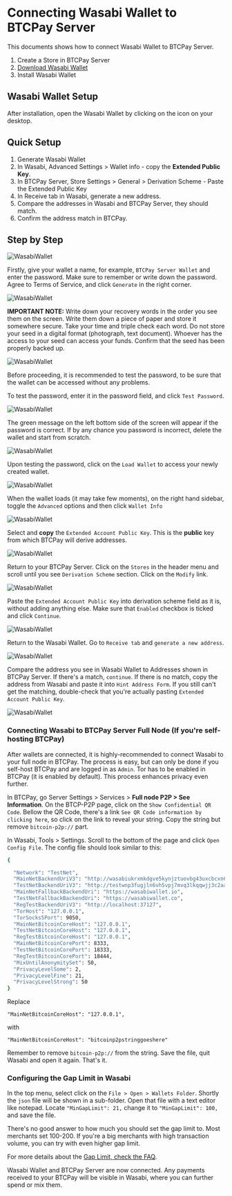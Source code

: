 # Connecting Wasabi Wallet to BTCPay Server

This documents shows how to connect Wasabi Wallet to BTCPay Server. 

1. Create a Store in BTCPay Server
2. [Download Wasabi Wallet](https://wasabiwallet.io/#download)
3. Install Wasabi Wallet

## Wasabi Wallet Setup

After installation, open the Wasabi Wallet by clicking on the icon on your desktop.

## Quick Setup

1. Generate Wasabi Wallet
2. In Wasabi, Advanced Settings > Wallet info - copy the **Extended Public Key**.
3. In BTCPay Server, Store Settings > General > Derivation Scheme - Paste the Extended Public Key
4. In Receive tab in Wasabi, generate a new address.
5. Compare the addresses in Wasabi and BTCPay Server, they should match. 
6. Confirm the address match in BTCPay.

## Step by Step

![WasabiWallet](/img/WassabiWalletSetupBTCPay1.png)

Firstly, give your wallet a name, for example, `BTCPay Server Wallet` and enter the password. Make sure to remember or write down the password. Agree to Terms of Service, and click `Generate` in the right corner.

![WasabiWallet](/img/WassabiWalletSetupBTCPay2.png)

**IMPORTANT NOTE:** Write down your recovery words in the order you see them on the screen. Write them down a piece of paper and store it somewhere secure. Take your time and triple check each word. Do not store your seed in a digital format (photograph, text document). Whoever has the access to your seed can access your funds. Confirm that the seed has been properly backed up.

![WasabiWallet](/img/WassabiWalletSetupBTCPay3.png)

Before proceeding, it is recommended to test the password, to be sure that the wallet can be accessed without any problems.

To test the password, enter it in the password field, and click `Test Password`. 

![WasabiWallet](/img/WassabiWalletSetupBTCPay4.png)

The green message on the left bottom side of the screen will appear if the password is correct.  If by any chance you password is incorrect, delete the wallet and start from scratch.

![WasabiWallet](/img/WassabiWalletSetupBTCPay5.png)

Upon testing the password, click on the `Load Wallet` to access your newly created wallet.

![WasabiWallet](/img/WassabiWalletSetupBTCPay6.png)

When the wallet loads (it may take few moments), on the right hand sidebar, toggle the `Advanced` options and then click `Wallet Info`

![WasabiWallet](/img/WassabiWalletSetupBTCPay7.png)

Select and **copy** the `Extended Account Public Key`. This is the **public** key from which BTCPay will derive addresses.

![WasabiWallet](/img/WassabiWalletSetupBTCPay8.png)

Return to your BTCPay Server. Click on the `Stores` in the header menu and scroll until you see `Derivation Scheme` section. Click on the `Modify` link.

![WasabiWallet](/img/WassabiWalletSetupBTCPay10.png)

Paste the `Extended Account Public Key` into derivation scheme field as it is, without adding anything else. Make sure that `Enabled` checkbox is ticked and click `Continue`.

![WasabiWallet](/img/WassabiWalletSetupBTCPay11.png)

Return to the Wasabi  Wallet. Go to `Receive tab` and `generate a new address`.

![WasabiWallet](/img/WassabiWalletSetupBTCPay12.png)

Compare the address you see in Wasabi Wallet to Addresses shown in BTCPay Server. If there's a match, `continue`. If there is no match, copy the address from Wasabi and paste it into `Hint Address Form`. If you still can't get the matching, double-check that you're actually pasting `Extended Account Public Key`.

![WasabiWallet](/img/WassabiWalletSetupBTCPay13.png)

### Connecting Wasabi to BTCPay Server Full Node (If you're self-hosting BTCPay)

After wallets are connected, it is highly-recommended to connect Wasabi to your full node in BTCPay. The process is easy, but can only be done if you self-host BTCPay and are logged in as `Admin`. Tor has to be enabled in BTCPay (it is enabled by default). This process enhances privacy even further. 

In BTCPay, go Server Settings > Services > **Full node P2P > See Information**.
On the BTCP-P2P page, click on the `Show Confidential QR Code`. Bellow the QR Code, there's a link `See QR Code information by clicking here`, so click on the link to reveal your string. Copy the string but remove `bitcoin-p2p://` part.

In Wasabi, Tools > Settings. Scroll to the bottom of the page and click `Open Config File`. The config file should look similar to this:

```bash
{

  "Network": "TestNet",
  "MainNetBackendUriV3": "http://wasabiukrxmkdgve5kynjztuovbg43uxcbcxn6y2okcrsg7gb6jdmbad.onion",
  "TestNetBackendUriV3": "http://testwnp3fugjln6vh5vpj7mvq3lkqqwjj3c2aafyu7laxz42kgwh2rad.onion",
  "MainNetFallbackBackendUri": "https://wasabiwallet.io",
  "TestNetFallbackBackendUri": "https://wasabiwallet.co",
  "RegTestBackendUriV3": "http://localhost:37127",
  "TorHost": "127.0.0.1",
  "TorSocks5Port": 9050,
  "MainNetBitcoinCoreHost": "127.0.0.1",
  "TestNetBitcoinCoreHost": "127.0.0.1",
  "RegTestBitcoinCoreHost": "127.0.0.1",
  "MainNetBitcoinCorePort": 8333,
  "TestNetBitcoinCorePort": 18333,
  "RegTestBitcoinCorePort": 18444,
  "MixUntilAnonymitySet": 50,
  "PrivacyLevelSome": 2,
  "PrivacyLevelFine": 21,
  "PrivacyLevelStrong": 50
}
```
Replace 
```
"MainNetBitcoinCoreHost": "127.0.0.1",
```
with 
``` 
"MainNetBitcoinCoreHost": "bitcoinp2pstringgoeshere"
```
Remember to remove `bitcoin-p2p://` from the string. 
Save the file, quit Wasabi and open it again. That's it.

### Configuring the Gap Limit in Wasabi

In the top menu, select click on the `File > Open > Wallets Folder`. Shortly the `json` file will be shown in a sub-folder. Open that file with a text editor like notepad.
Locate `"MinGapLimit": 21,` change it to `"MinGapLimit": 100,` and save the file.

There's no good answer to how much you should set the gap limit to. Most merchants set 100-200. If you're a big merchants with high transaction volume, you can try with even higher gap limit.

For more details about the [Gap Limit, check the FAQ](FAQ/FAQ-Wallet.md#missing-payments-in-my-software-or-hardware-wallet).

Wasabi Wallet and BTCPay Server are now connected. Any payments received to your BTCPay will be visible in Wasabi, where you can further spend or mix them.
